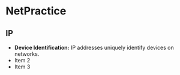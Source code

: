 # NetPractice

## IP
- **Device Identification:** IP addresses uniquely identify devices on networks.
- Item 2
- Item 3
